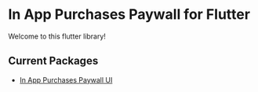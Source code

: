 # In App Purchases Paywall for Flutter

Welcome to this flutter library!

## Current Packages

* [In App Purchases Paywall UI](/packages/in_app_purchases_paywall_ui)
